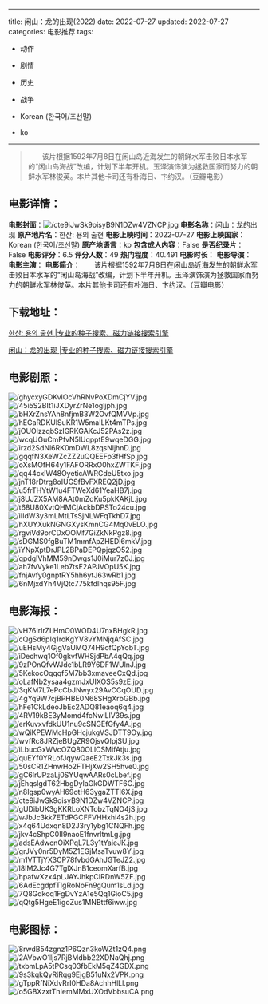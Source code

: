 
---
title: 闲山：龙的出现(2022)
date: 2022-07-27
updated: 2022-07-27
categories: 电影推荐
tags:
- 动作
- 剧情
- 历史
- 战争

- Korean (한국어/조선말)
- ko
---


> 　　该片根据1592年7月8日在闲山岛近海发生的朝鲜水军击败日本水军的“闲山岛海战”改编，计划下半年开机。玉泽演饰演为拯救国家而努力的朝鲜水军林俊英。本片其他卡司还有朴海日、卞约汉。（豆瓣电影）

## **电影详情**：

**电影封面**：<img src="https://image.tmdb.org/t/p/w200/cte9iJwSk9oisyB9N1DZw4VZNCP.jpg" alt="/cte9iJwSk9oisyB9N1DZw4VZNCP.jpg" title="/cte9iJwSk9oisyB9N1DZw4VZNCP.jpg">
**电影名称**：闲山：龙的出现
**原产地片名**：한산: 용의 출현
**电影上映时间**：2022-07-27
**电影上映国家**：Korean (한국어/조선말)
**原产地语言**：ko
**包含成人内容**：False
**是否纪录片**：False
**电影评分**：6.5
**评分人数**：49
**热门程度**：40.491
**电影时长**：
**电影导演**：
**电影主演**：
**电影简介**：　　该片根据1592年7月8日在闲山岛近海发生的朝鲜水军击败日本水军的“闲山岛海战”改编，计划下半年开机。玉泽演饰演为拯救国家而努力的朝鲜水军林俊英。本片其他卡司还有朴海日、卞约汉。（豆瓣电影）

## **下载地址**：
[한산: 용의 출현 |专业的种子搜索、磁力链接搜索引擎](https://movie.amd794.com:2083/?search=%ED%95%9C%EC%82%B0%3A%20%EC%9A%A9%EC%9D%98%20%EC%B6%9C%ED%98%84&ordering=&mode=match_phrase&page_size=10&page=1)

[闲山：龙的出现 |专业的种子搜索、磁力链接搜索引擎](https://movie.amd794.com:2083/?search=%E9%97%B2%E5%B1%B1%EF%BC%9A%E9%BE%99%E7%9A%84%E5%87%BA%E7%8E%B0&ordering=&mode=match_phrase&page_size=10&page=1)
 

## **电影剧照**：
<img src="https://image.tmdb.org/t/p/original/ghycxyGDKvlOcVhRNvPoXDmCjYV.jpg" alt="/ghycxyGDKvlOcVhRNvPoXDmCjYV.jpg" title="/ghycxyGDKvlOcVhRNvPoXDmCjYV.jpg"><img src="https://image.tmdb.org/t/p/original/45i5S2BIt1iJXDyrZrNe1ogljph.jpg" alt="/45i5S2BIt1iJXDyrZrNe1ogljph.jpg" title="/45i5S2BIt1iJXDyrZrNe1ogljph.jpg"><img src="https://image.tmdb.org/t/p/original/bHXrZnsYAh8nfjmB3W2OvfQMVVp.jpg" alt="/bHXrZnsYAh8nfjmB3W2OvfQMVVp.jpg" title="/bHXrZnsYAh8nfjmB3W2OvfQMVVp.jpg"><img src="https://image.tmdb.org/t/p/original/hEGaRDKUlSuKR1W5maILKt4mTPs.jpg" alt="/hEGaRDKUlSuKR1W5maILKt4mTPs.jpg" title="/hEGaRDKUlSuKR1W5maILKt4mTPs.jpg"><img src="https://image.tmdb.org/t/p/original/jOUOlzzqbSzlGRKGAKcJ52PAs2z.jpg" alt="/jOUOlzzqbSzlGRKGAKcJ52PAs2z.jpg" title="/jOUOlzzqbSzlGRKGAKcJ52PAs2z.jpg"><img src="https://image.tmdb.org/t/p/original/wcqUGuCmPfvN5lUqpptE9wqeDGG.jpg" alt="/wcqUGuCmPfvN5lUqpptE9wqeDGG.jpg" title="/wcqUGuCmPfvN5lUqpptE9wqeDGG.jpg"><img src="https://image.tmdb.org/t/p/original/irzd2SdNl6RK0mDWL8zqsNljhnD.jpg" alt="/irzd2SdNl6RK0mDWL8zqsNljhnD.jpg" title="/irzd2SdNl6RK0mDWL8zqsNljhnD.jpg"><img src="https://image.tmdb.org/t/p/original/gqqfN3XeWZcZZ2uQQEEFp3fHfSp.jpg" alt="/gqqfN3XeWZcZZ2uQQEEFp3fHfSp.jpg" title="/gqqfN3XeWZcZZ2uQQEEFp3fHfSp.jpg"><img src="https://image.tmdb.org/t/p/original/oXsMOfH64y1FAFORRxO0hxZWTKF.jpg" alt="/oXsMOfH64y1FAFORRxO0hxZWTKF.jpg" title="/oXsMOfH64y1FAFORRxO0hxZWTKF.jpg"><img src="https://image.tmdb.org/t/p/original/qq44cxIW48OyeticAWRCdeU5txo.jpg" alt="/qq44cxIW48OyeticAWRCdeU5txo.jpg" title="/qq44cxIW48OyeticAWRCdeU5txo.jpg"><img src="https://image.tmdb.org/t/p/original/jnT18rDtrg8oIUGSfBvFXREQ2jD.jpg" alt="/jnT18rDtrg8oIUGSfBvFXREQ2jD.jpg" title="/jnT18rDtrg8oIUGSfBvFXREQ2jD.jpg"><img src="https://image.tmdb.org/t/p/original/u5frTHYtW1u4FTWeXd61YeaHB7j.jpg" alt="/u5frTHYtW1u4FTWeXd61YeaHB7j.jpg" title="/u5frTHYtW1u4FTWeXd61YeaHB7j.jpg"><img src="https://image.tmdb.org/t/p/original/j8UJZX5AM8AAt0mZdKu5pkKAKjL.jpg" alt="/j8UJZX5AM8AAt0mZdKu5pkKAKjL.jpg" title="/j8UJZX5AM8AAt0mZdKu5pkKAKjL.jpg"><img src="https://image.tmdb.org/t/p/original/t68U80XvtQHMCjAckbDPSTo24cu.jpg" alt="/t68U80XvtQHMCjAckbDPSTo24cu.jpg" title="/t68U80XvtQHMCjAckbDPSTo24cu.jpg"><img src="https://image.tmdb.org/t/p/original/iIIdW3y3mLMtLTsSjNLWFqTkhD7.jpg" alt="/iIIdW3y3mLMtLTsSjNLWFqTkhD7.jpg" title="/iIIdW3y3mLMtLTsSjNLWFqTkhD7.jpg"><img src="https://image.tmdb.org/t/p/original/hXUYXukNGNGXysKmnCG4Mq0vELO.jpg" alt="/hXUYXukNGNGXysKmnCG4Mq0vELO.jpg" title="/hXUYXukNGNGXysKmnCG4Mq0vELO.jpg"><img src="https://image.tmdb.org/t/p/original/rgviVd9orCDxOOMf7GiZkNkPgz8.jpg" alt="/rgviVd9orCDxOOMf7GiZkNkPgz8.jpg" title="/rgviVd9orCDxOOMf7GiZkNkPgz8.jpg"><img src="https://image.tmdb.org/t/p/original/sDGMS0fgBuTM1mmfApZHEDl6mkV.jpg" alt="/sDGMS0fgBuTM1mmfApZHEDl6mkV.jpg" title="/sDGMS0fgBuTM1mmfApZHEDl6mkV.jpg"><img src="https://image.tmdb.org/t/p/original/iYNpXptDrJPL2BPaDEPQpjqzO52.jpg" alt="/iYNpXptDrJPL2BPaDEPQpjqzO52.jpg" title="/iYNpXptDrJPL2BPaDEPQpjqzO52.jpg"><img src="https://image.tmdb.org/t/p/original/qpdgIVhMM59nDwgs1J0iMur7z0J.jpg" alt="/qpdgIVhMM59nDwgs1J0iMur7z0J.jpg" title="/qpdgIVhMM59nDwgs1J0iMur7z0J.jpg"><img src="https://image.tmdb.org/t/p/original/ah7fvVyke1Leb7tsF2APJVOpU5K.jpg" alt="/ah7fvVyke1Leb7tsF2APJVOpU5K.jpg" title="/ah7fvVyke1Leb7tsF2APJVOpU5K.jpg"><img src="https://image.tmdb.org/t/p/original/fnjAvfy0gnptRY5hh6ytJ63wRb1.jpg" alt="/fnjAvfy0gnptRY5hh6ytJ63wRb1.jpg" title="/fnjAvfy0gnptRY5hh6ytJ63wRb1.jpg"><img src="https://image.tmdb.org/t/p/original/6nMjxdYh4VjQtc775kfdIhqs95F.jpg" alt="/6nMjxdYh4VjQtc775kfdIhqs95F.jpg" title="/6nMjxdYh4VjQtc775kfdIhqs95F.jpg">

## **电影海报**：
<img src="https://image.tmdb.org/t/p/original/vH76IrIrZLHmO0WOD4U7nxBHgkR.jpg" alt="/vH76IrIrZLHmO0WOD4U7nxBHgkR.jpg" title="/vH76IrIrZLHmO0WOD4U7nxBHgkR.jpg"><img src="https://image.tmdb.org/t/p/original/cQgSd6pIq1roKgYV8vYMNjqAfSC.jpg" alt="/cQgSd6pIq1roKgYV8vYMNjqAfSC.jpg" title="/cQgSd6pIq1roKgYV8vYMNjqAfSC.jpg"><img src="https://image.tmdb.org/t/p/original/uEHsMy4GjgVaUMQ74H9ofQpYobT.jpg" alt="/uEHsMy4GjgVaUMQ74H9ofQpYobT.jpg" title="/uEHsMy4GjgVaUMQ74H9ofQpYobT.jpg"><img src="https://image.tmdb.org/t/p/original/iDechwq1Of0gkvfWHSjdPbA4qQq.jpg" alt="/iDechwq1Of0gkvfWHSjdPbA4qQq.jpg" title="/iDechwq1Of0gkvfWHSjdPbA4qQq.jpg"><img src="https://image.tmdb.org/t/p/original/9zPOnQfvWJde1bLR9Y6DF1WUlnJ.jpg" alt="/9zPOnQfvWJde1bLR9Y6DF1WUlnJ.jpg" title="/9zPOnQfvWJde1bLR9Y6DF1WUlnJ.jpg"><img src="https://image.tmdb.org/t/p/original/5KekocOqqqf5M7bb3xmaveeCxQd.jpg" alt="/5KekocOqqqf5M7bb3xmaveeCxQd.jpg" title="/5KekocOqqqf5M7bb3xmaveeCxQd.jpg"><img src="https://image.tmdb.org/t/p/original/oLafNb2ysaa4gzmJxUIXOS5s9zE.jpg" alt="/oLafNb2ysaa4gzmJxUIXOS5s9zE.jpg" title="/oLafNb2ysaa4gzmJxUIXOS5s9zE.jpg"><img src="https://image.tmdb.org/t/p/original/3qKM7L7ePcCbJNwyx29AvCCqOUD.jpg" alt="/3qKM7L7ePcCbJNwyx29AvCCqOUD.jpg" title="/3qKM7L7ePcCbJNwyx29AvCCqOUD.jpg"><img src="https://image.tmdb.org/t/p/original/4gYq9W7cjBPHBE0N68SHgXrbGBb.jpg" alt="/4gYq9W7cjBPHBE0N68SHgXrbGBb.jpg" title="/4gYq9W7cjBPHBE0N68SHgXrbGBb.jpg"><img src="https://image.tmdb.org/t/p/original/hFe1CkLdeoJbEc2ADQ81eaoq6q4.jpg" alt="/hFe1CkLdeoJbEc2ADQ81eaoq6q4.jpg" title="/hFe1CkLdeoJbEc2ADQ81eaoq6q4.jpg"><img src="https://image.tmdb.org/t/p/original/4RV19kBE3yMomd4fcNwlLlV39s.jpg" alt="/4RV19kBE3yMomd4fcNwlLlV39s.jpg" title="/4RV19kBE3yMomd4fcNwlLlV39s.jpg"><img src="https://image.tmdb.org/t/p/original/erKuvxvfdkUU1nu9cSNGEfGfy4A.jpg" alt="/erKuvxvfdkUU1nu9cSNGEfGfy4A.jpg" title="/erKuvxvfdkUU1nu9cSNGEfGfy4A.jpg"><img src="https://image.tmdb.org/t/p/original/wQiKPEWMcHpGHcjukgVSJDTT9Oy.jpg" alt="/wQiKPEWMcHpGHcjukgVSJDTT9Oy.jpg" title="/wQiKPEWMcHpGHcjukgVSJDTT9Oy.jpg"><img src="https://image.tmdb.org/t/p/original/wvfRc8JRZjeBUgZR9OjsvQIpjSU.jpg" alt="/wvfRc8JRZjeBUgZR9OjsvQIpjSU.jpg" title="/wvfRc8JRZjeBUgZR9OjsvQIpjSU.jpg"><img src="https://image.tmdb.org/t/p/original/iLbucGxWVcOZQ80OLlCSMifAtju.jpg" alt="/iLbucGxWVcOZQ80OLlCSMifAtju.jpg" title="/iLbucGxWVcOZQ80OLlCSMifAtju.jpg"><img src="https://image.tmdb.org/t/p/original/quEYf0YRLofJqywQaeE2TxkJk3s.jpg" alt="/quEYf0YRLofJqywQaeE2TxkJk3s.jpg" title="/quEYf0YRLofJqywQaeE2TxkJk3s.jpg"><img src="https://image.tmdb.org/t/p/original/50sCR1ZHnwHo2FTHjXw2SH5hve0.jpg" alt="/50sCR1ZHnwHo2FTHjXw2SH5hve0.jpg" title="/50sCR1ZHnwHo2FTHjXw2SH5hve0.jpg"><img src="https://image.tmdb.org/t/p/original/gC6lrUPzaLj0SYUqwAARs0cLbef.jpg" alt="/gC6lrUPzaLj0SYUqwAARs0cLbef.jpg" title="/gC6lrUPzaLj0SYUqwAARs0cLbef.jpg"><img src="https://image.tmdb.org/t/p/original/jEhqslgdT62HbgDylaGkGDWTF6C.jpg" alt="/jEhqslgdT62HbgDylaGkGDWTF6C.jpg" title="/jEhqslgdT62HbgDylaGkGDWTF6C.jpg"><img src="https://image.tmdb.org/t/p/original/n8Igsp0wyAH69otH63ygaZTTI6X.jpg" alt="/n8Igsp0wyAH69otH63ygaZTTI6X.jpg" title="/n8Igsp0wyAH69otH63ygaZTTI6X.jpg"><img src="https://image.tmdb.org/t/p/original/cte9iJwSk9oisyB9N1DZw4VZNCP.jpg" alt="/cte9iJwSk9oisyB9N1DZw4VZNCP.jpg" title="/cte9iJwSk9oisyB9N1DZw4VZNCP.jpg"><img src="https://image.tmdb.org/t/p/original/gUDibUK3gKKRLoXNTobzTqNO4jS.jpg" alt="/gUDibUK3gKKRLoXNTobzTqNO4jS.jpg" title="/gUDibUK3gKKRLoXNTobzTqNO4jS.jpg"><img src="https://image.tmdb.org/t/p/original/wJbJc3kk7ETdPGCFFVHHxhi4s2h.jpg" alt="/wJbJc3kk7ETdPGCFFVHHxhi4s2h.jpg" title="/wJbJc3kk7ETdPGCFFVHHxhi4s2h.jpg"><img src="https://image.tmdb.org/t/p/original/x4q64Udxqn8D2J3ry1ybg1CNQFh.jpg" alt="/x4q64Udxqn8D2J3ry1ybg1CNQFh.jpg" title="/x4q64Udxqn8D2J3ry1ybg1CNQFh.jpg"><img src="https://image.tmdb.org/t/p/original/jkv4cShpC0II9naoE1fnvrItmLg.jpg" alt="/jkv4cShpC0II9naoE1fnvrItmLg.jpg" title="/jkv4cShpC0II9naoE1fnvrItmLg.jpg"><img src="https://image.tmdb.org/t/p/original/adsEAdwcnOiXPqL7L3y1tYaieJK.jpg" alt="/adsEAdwcnOiXPqL7L3y1tYaieJK.jpg" title="/adsEAdwcnOiXPqL7L3y1tYaieJK.jpg"><img src="https://image.tmdb.org/t/p/original/grJVy0nr5DyM5Z1EGjMsaTvuw8Y.jpg" alt="/grJVy0nr5DyM5Z1EGjMsaTvuw8Y.jpg" title="/grJVy0nr5DyM5Z1EGjMsaTvuw8Y.jpg"><img src="https://image.tmdb.org/t/p/original/m1VTTjYX3CP78fvbdGAhJGTeJZ2.jpg" alt="/m1VTTjYX3CP78fvbdGAhJGTeJZ2.jpg" title="/m1VTTjYX3CP78fvbdGAhJGTeJZ2.jpg"><img src="https://image.tmdb.org/t/p/original/l8IM2Jc4G7TglXJnB1ceomXarfB.jpg" alt="/l8IM2Jc4G7TglXJnB1ceomXarfB.jpg" title="/l8IM2Jc4G7TglXJnB1ceomXarfB.jpg"><img src="https://image.tmdb.org/t/p/original/hpafwXzx4pLJAYJhkpCIRDnW5ZF.jpg" alt="/hpafwXzx4pLJAYJhkpCIRDnW5ZF.jpg" title="/hpafwXzx4pLJAYJhkpCIRDnW5ZF.jpg"><img src="https://image.tmdb.org/t/p/original/6AdEcgdpfTIgRoNoFn9gQum1sLd.jpg" alt="/6AdEcgdpfTIgRoNoFn9gQum1sLd.jpg" title="/6AdEcgdpfTIgRoNoFn9gQum1sLd.jpg"><img src="https://image.tmdb.org/t/p/original/7Q8Gdkoq1FgDvYzA1e5Qq1GioC5.jpg" alt="/7Q8Gdkoq1FgDvYzA1e5Qq1GioC5.jpg" title="/7Q8Gdkoq1FgDvYzA1e5Qq1GioC5.jpg"><img src="https://image.tmdb.org/t/p/original/qQtg5HgeE1igoZus1MNBttf6iww.jpg" alt="/qQtg5HgeE1igoZus1MNBttf6iww.jpg" title="/qQtg5HgeE1igoZus1MNBttf6iww.jpg">

## **电影图标**：
<img src="https://image.tmdb.org/t/p/original/8rwdB54zgnz1P6Qzn3koWZt1zQ4.png" alt="/8rwdB54zgnz1P6Qzn3koWZt1zQ4.png" title="/8rwdB54zgnz1P6Qzn3koWZt1zQ4.png"><img src="https://image.tmdb.org/t/p/original/2AVbwO1ljs7RjBMdbb22XDNaQhj.png" alt="/2AVbwO1ljs7RjBMdbb22XDNaQhj.png" title="/2AVbwO1ljs7RjBMdbb22XDNaQhj.png"><img src="https://image.tmdb.org/t/p/original/txbmLpA5tPCsq03fbEkM5qZ4GDX.png" alt="/txbmLpA5tPCsq03fbEkM5qZ4GDX.png" title="/txbmLpA5tPCsq03fbEkM5qZ4GDX.png"><img src="https://image.tmdb.org/t/p/original/9s3kqkQyRiRqg9EjgB51uNx2VPK.png" alt="/9s3kqkQyRiRqg9EjgB51uNx2VPK.png" title="/9s3kqkQyRiRqg9EjgB51uNx2VPK.png"><img src="https://image.tmdb.org/t/p/original/gTppRfNiXdvRrI0HDa8AchhHlLl.png" alt="/gTppRfNiXdvRrI0HDa8AchhHlLl.png" title="/gTppRfNiXdvRrI0HDa8AchhHlLl.png"><img src="https://image.tmdb.org/t/p/original/o5GBXzxtThIemMMxUXOdVbbsuCA.png" alt="/o5GBXzxtThIemMMxUXOdVbbsuCA.png" title="/o5GBXzxtThIemMMxUXOdVbbsuCA.png">
